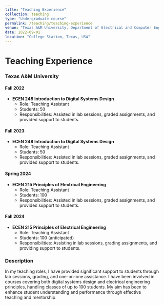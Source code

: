 ```yaml
---
title: "Teaching Experience"
collection: teaching
type: "Undergraduate course"
permalink: /teaching/teaching-experience
venue: "Texas A&M University, Department of Electrical and Computer Engineering"
date: 2022-09-01
location: "College Station, Texas, USA"
---
```


# Teaching Experience

### Texas A&M University

#### Fall 2022
- **ECEN 248 Introduction to Digital Systems Design**
  - Role: Teaching Assistant
  - Students: 50
  - Responsibilities: Assisted in lab sessions, graded assignments, and provided support to students.

#### Fall 2023
- **ECEN 248 Introduction to Digital Systems Design**
  - Role: Teaching Assistant
  - Students: 50
  - Responsibilities: Assisted in lab sessions, graded assignments, and provided support to students.

#### Spring 2024
- **ECEN 215 Principles of Electrical Engineering**
  - Role: Teaching Assistant
  - Students: 100
  - Responsibilities: Assisted in lab sessions, graded assignments, and provided support to students.

#### Fall 2024
- **ECEN 215 Principles of Electrical Engineering**
  - Role: Teaching Assistant
  - Students: 100 (anticipated)
  - Responsibilities: Assisting in lab sessions, grading assignments, and providing support to students.

### Description

In my teaching roles, I have provided significant support to students through lab sessions, grading, and one-on-one assistance. I have been involved in courses covering both digital systems design and electrical engineering principles, handling classes of up to 100 students. My aim has been to enhance student understanding and performance through effective teaching and mentorship.
